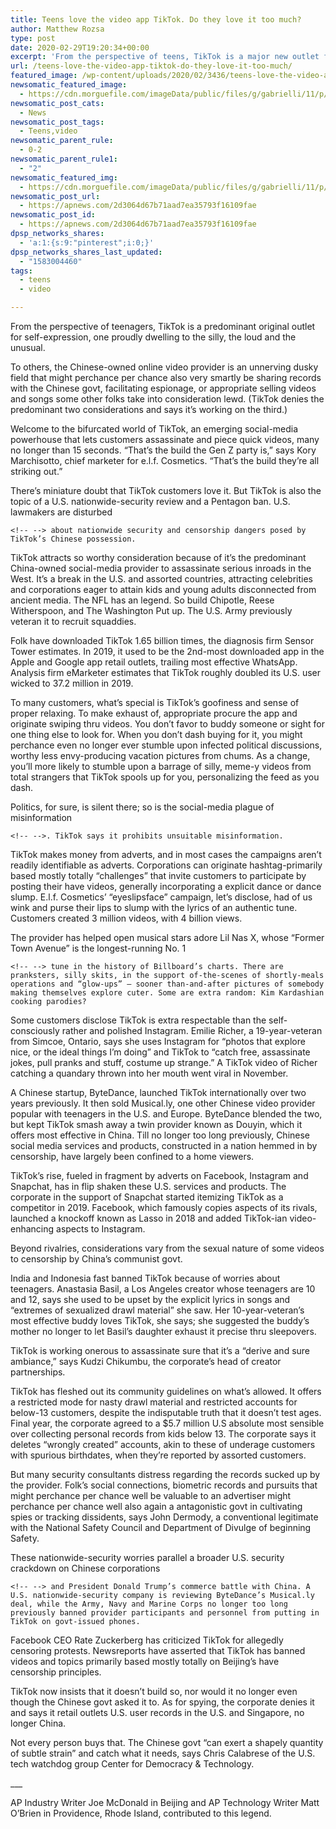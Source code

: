 ```yaml
---
title: Teens love the video app TikTok. Do they love it too much?
author: Matthew Rozsa
type: post
date: 2020-02-29T19:20:34+00:00
excerpt: 'From the perspective of teens, TikTok is a major new outlet for self-expression, one proudly home to the silly, the loud and the weird.To others, the Chinese-owned online video service is an unnerving black box that could be sharing information with the Chinese government, facilitating espionage, or just promoting videos and songs some parents consider&hellip;'
url: /teens-love-the-video-app-tiktok-do-they-love-it-too-much/
featured_image: /wp-content/uploads/2020/02/3436/teens-love-the-video-app-tiktok-do-they-love-it-too-much.jpg
newsomatic_featured_image:
  - https://cdn.morguefile.com/imageData/public/files/g/gabrielli/11/p/19f896debe6165023d38c8361f2dfdce.jpg
newsomatic_post_cats:
  - News
newsomatic_post_tags:
  - Teens,video
newsomatic_parent_rule:
  - 0-2
newsomatic_parent_rule1:
  - "2"
newsomatic_featured_img:
  - https://cdn.morguefile.com/imageData/public/files/g/gabrielli/11/p/19f896debe6165023d38c8361f2dfdce.jpg
newsomatic_post_url:
  - https://apnews.com/2d3064d67b71aad7ea35793f16109fae
newsomatic_post_id:
  - https://apnews.com/2d3064d67b71aad7ea35793f16109fae
dpsp_networks_shares:
  - 'a:1:{s:9:"pinterest";i:0;}'
dpsp_networks_shares_last_updated:
  - "1583004460"
tags:
  - teens
  - video

---
```

<div class="Article" data-key="article">
  <p class="Component-root-0-2-76 Component-p-0-2-68">
    From the perspective of teenagers, TikTok is a predominant original outlet for self-expression, one proudly dwelling to the silly, the loud and the unusual.
  </p>
  
  <p class="Component-root-0-2-76 Component-p-0-2-68">
    To others, the Chinese-owned online video provider is an unnerving dusky field that might perchance per chance also very smartly be sharing records with the Chinese govt, facilitating espionage, or appropriate selling videos and songs some other folks take into consideration lewd. (TikTok denies the predominant two considerations and says it’s working on the third.)
  </p>
  
  <p class="Component-root-0-2-76 Component-p-0-2-68">
    Welcome to the bifurcated world of TikTok, an emerging social-media powerhouse that lets customers assassinate and piece quick videos, many no longer than 15 seconds. “That’s the build the Gen Z party is,” says Kory Marchisotto, chief marketer for e.l.f. Cosmetics. “That’s the build they’re all striking out.”
  </p>
  
  <div data-key="ad-placeholder" id="div-gpt-ad-1470255291270-0" class="DFPSlot Component-dfp-0-2-72 Component-ad-0-2-39">
  </div>
  
  <p class="Component-root-0-2-76 Component-p-0-2-68">
    There’s miniature doubt that TikTok customers love it. But TikTok is also the topic of a U.S. nationwide-security review<!-- --> and a Pentagon ban. U.S. lawmakers are disturbed
    
    <!-- --> about nationwide security and censorship dangers posed by TikTok’s Chinese possession.
  </p>
  
  <p class="Component-root-0-2-76 Component-p-0-2-68">
    TikTok attracts so worthy consideration because of it’s the predominant China-owned social-media provider to assassinate serious inroads in the West. It’s a break in the U.S. and assorted countries, attracting celebrities and corporations eager to attain kids and young adults disconnected from ancient media. The NFL has an legend. So build Chipotle, Reese Witherspoon, and The Washington Put up. The U.S. Army previously veteran it<!-- --> to recruit squaddies.
  </p>
  
  <p class="Component-root-0-2-76 Component-p-0-2-68">
    Folk have downloaded TikTok 1.65 billion times, the diagnosis firm Sensor Tower estimates. In 2019, it used to be the 2nd-most downloaded app in the Apple and Google app retail outlets, trailing most effective WhatsApp. Analysis firm eMarketer estimates that TikTok roughly doubled its U.S. user wicked<!-- --> to 37.2 million in 2019.
  </p>
  
  <p class="Component-root-0-2-76 Component-p-0-2-68">
    To many customers, what’s special is TikTok’s goofiness and sense of proper relaxing. To make exhaust of, appropriate procure the app and originate swiping thru videos. You don’t favor to buddy someone or sight for one thing else to look for. When you don’t dash buying for it, you might perchance even no longer ever stumble upon infected political discussions, worthy less envy-producing vacation pictures from chums. As a change, you’ll more likely to stumble upon a barrage of silly, meme-y videos from total strangers that TikTok spools up for you, personalizing the feed as you dash.
  </p>
  
  <div data-key="ad-placeholder" id="div-gpt-ad-1470255291270-1" class="DFPSlot Component-dfp-0-2-72 Component-ad-0-2-39">
  </div>
  
  <p class="Component-root-0-2-76 Component-p-0-2-68">
    Politics<!-- -->, for sure, is silent there; so is the social-media plague of misinformation
    
    <!-- -->. TikTok says it prohibits unsuitable misinformation.
  </p>
  
  <p class="Component-root-0-2-76 Component-p-0-2-68">
    TikTok makes money from adverts, and in most cases the campaigns aren’t readily identifiable as adverts. Corporations can originate hashtag-primarily based mostly totally “challenges” that invite customers to participate by posting their have videos, generally incorporating a explicit dance or dance slump. E.l.f. Cosmetics’ “eyeslipsface” campaign, let&#8217;s disclose, had of us wink and purse their lips to slump with the lyrics of an authentic tune. Customers created 3 million videos, with 4 billion views.
  </p>
  
  <p class="Component-root-0-2-76 Component-p-0-2-68">
    The provider has helped open musical stars adore Lil Nas X, <!-- --> whose “Former Town Avenue” is the longest-running No. 1
    
    <!-- --> tune in the history of Billboard’s charts. There are pranksters, silly skits, in the support of-the-scenes of shortly-meals operations and “glow-ups” — sooner than-and-after pictures of somebody making themselves explore cuter. Some are extra random: Kim Kardashian cooking parodies?
  </p>
  
  <p class="Component-root-0-2-76 Component-p-0-2-68">
    Some customers disclose TikTok is extra respectable than the self-consciously rather and polished Instagram. Emilie Richer, a 19-year-veteran from Simcoe, Ontario, says she uses Instagram for “photos that explore nice, or the ideal things I’m doing” and TikTok to “catch free, assassinate jokes, pull pranks and stuff, costume up strange.” A TikTok video of Richer catching a quandary thrown into her mouth went viral in November.
  </p>
  
  <p class="Component-root-0-2-76 Component-p-0-2-68">
    A Chinese startup, ByteDance, launched TikTok internationally over two years previously. It then sold Musical.ly, one other Chinese video provider popular with teenagers in the U.S. and Europe. ByteDance blended the two, but kept TikTok smash away a twin provider known as Douyin, which it offers most effective in China. Till no longer too long previously, Chinese social media services and products, constructed in a nation hemmed in by censorship, have largely been confined to a home viewers.
  </p>
  
  <p class="Component-root-0-2-76 Component-p-0-2-68">
    TikTok’s rise, fueled in fragment by adverts on Facebook, Instagram and Snapchat, has in flip shaken these U.S. services and products. The corporate in the support of Snapchat started itemizing TikTok as a competitor in 2019. Facebook, which famously copies aspects of its rivals, launched a knockoff known as Lasso in 2018 and added TikTok-ian video-enhancing aspects<!-- --> to Instagram.
  </p>
  
  <p class="Component-root-0-2-76 Component-p-0-2-68">
    Beyond rivalries, considerations vary from the sexual nature of some videos to censorship by China’s communist govt.
  </p>
  
  <p class="Component-root-0-2-76 Component-p-0-2-68">
    India and Indonesia fast banned TikTok because of worries about teenagers. Anastasia Basil, a Los Angeles creator whose teenagers are 10 and 12, says she used to be upset by the explicit lyrics in songs and “extremes of sexualized drawl material” she saw. Her 10-year-veteran’s most effective buddy loves TikTok, she says; she suggested the buddy’s mother no longer to let Basil’s daughter exhaust it precise thru sleepovers.
  </p>
  
  <p class="Component-root-0-2-76 Component-p-0-2-68">
    TikTok is working onerous to assassinate sure that it’s a “derive and sure ambiance,” says Kudzi Chikumbu, the corporate’s head of creator partnerships.
  </p>
  
  <p class="Component-root-0-2-76 Component-p-0-2-68">
    TikTok has fleshed out its community guidelines on what’s allowed. It offers a restricted mode<!-- --> for nasty drawl material and restricted accounts for below-13 customers, despite the indisputable truth that it doesn’t test ages. Final year, the corporate agreed to a $5.7 million U.S absolute most sensible over collecting personal records from kids below 13. The corporate says it deletes “wrongly created” accounts, akin to these of underage customers with spurious birthdates, when they’re reported by assorted customers.
  </p>
  
  <p class="Component-root-0-2-76 Component-p-0-2-68">
    But many security consultants distress regarding the records sucked up by the provider. Folk’s social connections, biometric records and pursuits that might perchance per chance well be valuable to an advertiser might perchance per chance well also again a antagonistic govt in cultivating spies or tracking dissidents, says John Dermody, a conventional legitimate with the National Safety Council and Department of Divulge of beginning Safety.
  </p>
  
  <p class="Component-root-0-2-76 Component-p-0-2-68">
    These nationwide-security worries parallel a broader U.S. security crackdown<!-- --> on Chinese corporations
    
    <!-- --> and President Donald Trump’s commerce battle with China. A U.S. nationwide-security company is reviewing ByteDance’s Musical.ly deal, while the Army, Navy and Marine Corps no longer too long previously banned provider participants and personnel from putting in TikTok on govt-issued phones.
  </p>
  
  <p class="Component-root-0-2-76 Component-p-0-2-68">
    Facebook CEO Rate Zuckerberg has criticized TikTok for allegedly censoring protests. Newsreports<!-- --> have asserted that TikTok has banned videos and topics primarily based mostly totally on Beijing’s have censorship principles.
  </p>
  
  <p class="Component-root-0-2-76 Component-p-0-2-68">
    TikTok now insists that it doesn’t build so, nor would it no longer even though the Chinese govt asked it to. As for spying, the corporate denies it and says it retail outlets U.S. user records in the U.S. and Singapore, no longer China.
  </p>
  
  <p class="Component-root-0-2-76 Component-p-0-2-68">
    Not every person buys that. The Chinese govt “can exert a shapely quantity of subtle strain” and catch what it needs, says Chris Calabrese of the U.S. tech watchdog group Center for Democracy & Technology.
  </p>
  
  <p class="Component-root-0-2-76 Component-p-0-2-68">
    ___
  </p>
  
  <p class="Component-root-0-2-76 Component-p-0-2-68">
    AP Industry Writer Joe McDonald in Beijing and AP Technology Writer Matt O’Brien in Providence, Rhode Island, contributed to this legend.
  </p>
</div>